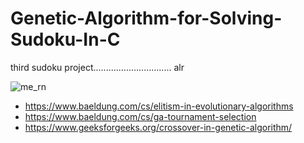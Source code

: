 # Genetic-Algorithm-for-Solving-Sudoku-In-C
third sudoku project............................... alr

![me_rn](https://github.com/user-attachments/assets/6e6c8b5c-a7c5-40b4-a8f0-3c1744078d16)

- https://www.baeldung.com/cs/elitism-in-evolutionary-algorithms
- https://www.baeldung.com/cs/ga-tournament-selection
- https://www.geeksforgeeks.org/crossover-in-genetic-algorithm/
